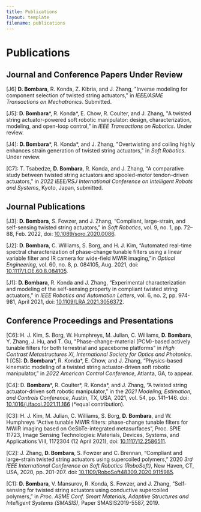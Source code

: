 ```yaml
---
title: Publications
layout: template
filename: publications
---
```

# Publications

## Journal and Conference Papers Under Review

\[J6\]
**D. Bombara**, R. Konda, Z. Kibria, and J. Zhang, "Inverse modeling for component selection of twisted string actuators," in *IEEE/ASME Transactions on Mechatronics*. Submitted.

\[J5\]: **D. Bombara**\*, R. Konda\*, E. Chow, R. Coulter, and J. Zhang, "A twisted string actuator-powered soft robotic
manipulator: design, characterization, modeling, and open-loop control," in *IEEE Transactions on Robotics*. Under
review.

\[J4\]: **D. Bombara**\*, R. Konda\*, and J. Zhang, "Overtwisting and coiling highly enhances strain generation of
twisted string actuators," in *Soft Robotics*. Under review.

\[C7\]: T. Tsabedze, **D. Bombara**, R. Konda, and J. Zhang, “A comparative study between twisted string actuators and spooled-motor tendon-driven actuators,” in *2022 IEEE/RSJ International Conference on Intelligent Robots and Systems*, Kyoto, Japan, submitted.


## Journal Publications

\[J3\]: **D. Bombara**, S. Fowzer, and J. Zhang, “Compliant, large-strain, and self-sensing twisted string actuators,” in *Soft Robotics*, vol. 9, no. 1, pp. 72–88, Feb. 2022, doi: [10.1089/soro.2020.0086](https://doi.org/10.1089/soro.2020.0086).

\[J2\]: **D. Bombara**, C. Williams, S. Borg, and H. J. Kim, “Automated real-time spectral characterization of phase-change tunable filters using a linear variable filter and IR camera for wide-field MWIR imaging,”in *Optical Engineering*, vol. 60, no. 8, p. 084105, Aug. 2021, doi: [10.1117/1.OE.60.8.084105](https://doi.org/10.1117/1.OE.60.8.084105).

\[J1\]: **D. Bombara**, R. Konda and J. Zhang, “Experimental characterization and modeling of the self-sensing property in compliant twisted string actuators,” in *IEEE Robotics and Automation Letters*, vol. 6, no. 2, pp. 974-981, April 2021, doi: [10.1109/LRA.2021.3056372](https://doi.org/10.1109/LRA.2021.3056372).

## Conference Proceedings and Presentations

\[C6\]: H. J. Kim, S. Borg, W. Humphreys, M. Julian, C. Williams, **D. Bombara**, Y. Zhang, J. Hu, and T. Gu, "Phase-change-material (PCM)-based actively tunable filters for both terrestrial and spaceborne platforms" in *High Contrast Metastructures XI, International Society for Optics and Photonics*.
1
\[C5\]: **D. Bombara**\*, R. Konda\*, E. Chow, and J. Zhang, “Physics-based kinematic modeling of a twisted string actuator-driven soft robotic manipulator,” in *2022 American Control Conference*, Atlanta, GA, to appear.

\[C4\]: D. **Bombara**\*, R. Coulter\*, R. Konda\*, and J. Zhang, “A twisted string actuator-driven soft robotic manipulator,” in the *2021 Modeling, Estimation, and Controls Conference*, Austin, TX, USA, 2021, vol. 54, pp. 141–146. doi: [10.1016/j.ifacol.2021.11.166](https://doi.org/10.1016/j.ifacol.2021.11.166) (\*equal contribution).

\[C3\]: H. J. Kim, M. Julian, C. Williams, S. Borg, **D. Bombara**, and W. Humphreys “Active tunable MWIR filters: phase-change tunable filters for MWIR imaging based on GeSbTe-integrated metasurfaces”, Proc. SPIE 11723, Image Sensing Technologies: Materials, Devices, Systems, and Applications VIII, 1172304 (12 April 2021), doi: [10.1117/12.2586511](https://doi.org/10.1117/12.2586511).

\[C2\]: J. Zhang, **D. Bombara**, S. Fowzer and C. Brennan, “Compliant and large-strain twisted string actuators using supercoiled polymers,” 2020 *3rd IEEE International Conference on Soft Robotics (RoboSoft)*, New Haven, CT, USA, 2020, pp. 201-207. doi: [10.1109/RoboSoft48309.2020.9115985](https://doi.org/10.1109/RoboSoft48309.2020.9115985).

\[C1\]: **D. Bombara**, V. Mansurov, R. Konda, S. Fowzer, and J. Zhang, “Self-sensing for twisted string actuators using conductive supercoiled polymers,” in *Proc. ASME Conf. Smart Materials, Adaptive Structures and Intelligent Systems (SMASIS)*, Paper SMASIS2019-5587, 2019.
